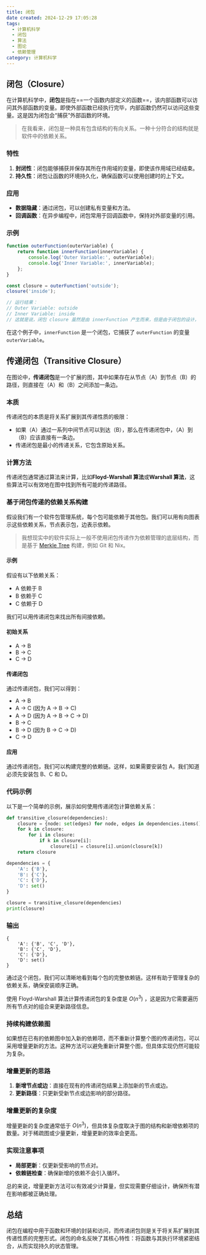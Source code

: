 ```yaml
---
title: 闭包
date created: 2024-12-29 17:05:28
tags:
  - 计算机科学
  - 闭包
  - 算法
  - 图论
  - 依赖管理
category: 计算机科学
---
```


## 闭包（Closure）

在计算机科学中，**闭包**是指在==一个函数内部定义的函数==，该内部函数可以访问其外部函数的变量。即使外部函数已经执行完毕，内部函数仍然可以访问这些变量。这是因为闭包会“捕获”外部函数的环境。

> 在我看来，闭包是一种具有包含结构的有向关系。一种十分符合的结构就是软件中的依赖关系。

### 特性

1. **封闭性**：闭包能够捕获并保存其所在作用域的变量，即使该作用域已经结束。
2. **持久性**：闭包让函数的环境持久化，确保函数可以使用创建时的上下文。

### 应用

- **数据隐藏**：通过闭包，可以创建私有变量和方法。
- **回调函数**：在异步编程中，闭包常用于回调函数中，保持对外部变量的引用。

### 示例

```javascript
function outerFunction(outerVariable) {
    return function innerFunction(innerVariable) {
        console.log('Outer Variable:', outerVariable);
        console.log('Inner Variable:', innerVariable);
    };
}

const closure = outerFunction('outside');
closure('inside');

// 运行结果：
// Outer Variable: outside
// Inner Variable: inside
// 这就是说，闭包 closure 虽然是由 innerFunction 产生而来，但是由于闭包的设计，仍然得到了外部变量 outside
```

在这个例子中，`innerFunction` 是一个闭包，它捕获了 `outerFunction` 的变量 `outerVariable`。

## 传递闭包（Transitive Closure）

在图论中，**传递闭包**是一个扩展的图，其中如果存在从节点（A）到节点（B）的路径，则直接在（A）和（B）之间添加一条边。

### 本质

传递闭包的本质是将关系扩展到其传递性质的极限：

- 如果（A）通过一系列中间节点可以到达（B），那么在传递闭包中，（A）到（B）应该直接有一条边。
- 传递闭包是最小的传递关系，它包含原始关系。

### 计算方法

传递闭包通常通过算法来计算，比如**Floyd-Warshall 算法**或**Warshall 算法**，这些算法可以有效地在图中找到所有可能的传递路径。

### 基于闭包传递的依赖关系构建

假设我们有一个软件包管理系统，每个包可能依赖于其他包。我们可以用有向图表示这些依赖关系，节点表示包，边表示依赖。

> 我想现实中的软件实际上一般不使用闭包传递作为依赖管理的底层结构，而是基于 [Merkle Tree](Merkle%20Tree.md) 构建，例如 Git 和 Nix。

#### 示例

假设有以下依赖关系：

- A 依赖于 B
- B 依赖于 C
- C 依赖于 D

我们可以用传递闭包来找出所有间接依赖。

#### 初始关系

- A → B
- B → C
- C → D

#### 传递闭包

通过传递闭包，我们可以得到：

- A → B
- A → C (因为 A → B → C)
- A → D (因为 A → B → C → D)
- B → C
- B → D (因为 B → C → D)
- C → D

#### 应用

通过传递闭包，我们可以构建完整的依赖链。这样，如果需要安装包 A，我们知道必须先安装包 B、C 和 D。

### 代码示例

以下是一个简单的示例，展示如何使用传递闭包计算依赖关系：

```python
def transitive_closure(dependencies):
    closure = {node: set(edges) for node, edges in dependencies.items()}
    for k in closure:
        for i in closure:
            if k in closure[i]:
                closure[i] = closure[i].union(closure[k])
    return closure

dependencies = {
    'A': {'B'},
    'B': {'C'},
    'C': {'D'},
    'D': set()
}

closure = transitive_closure(dependencies)
print(closure)
```

### 输出

```
{
    'A': {'B', 'C', 'D'},
    'B': {'C', 'D'},
    'C': {'D'},
    'D': set()
}
```

通过这个闭包，我们可以清晰地看到每个包的完整依赖链。这样有助于管理复杂的依赖关系，确保安装顺序正确。

使用 Floyd-Warshall 算法计算传递闭包的复杂度是 $O(n^3)$ ，这是因为它需要遍历所有节点对的组合来更新路径信息。

### 持续构建依赖图

如果想在已有的依赖图中加入新的依赖项，而不重新计算整个图的传递闭包，可以采用增量更新的方法。这种方法可以避免重新计算整个图，但具体实现仍然可能较为复杂。

### 增量更新的思路

1. **新增节点或边**：直接在现有的传递闭包结果上添加新的节点或边。
2. **更新路径**：只更新受新节点或边影响的部分路径。

### 增量更新的复杂度

增量更新的复杂度通常低于 $O(n^3)$，但具体复杂度取决于图的结构和新增依赖项的数量。对于稀疏图或少量更新，增量更新的效率会更高。

### 实现注意事项

- **局部更新**：仅更新受影响的节点对。
- **依赖链检查**：确保新增的依赖不会引入循环。

总的来说，增量更新方法可以有效减少计算量，但实现需要仔细设计，确保所有潜在影响都被正确处理。

## 总结

闭包在编程中用于函数和环境的封装和访问，而传递闭包则是关于将关系扩展到其传递性质的完整形式。闭包的命名反映了其核心特性：将函数与其执行环境紧密结合，从而实现持久的状态管理。
